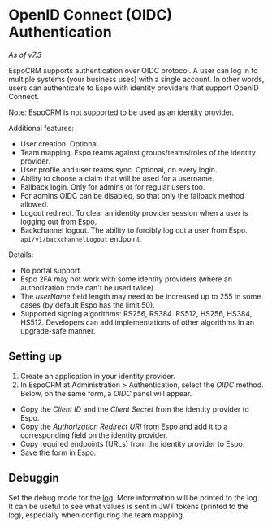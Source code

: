 # OpenID Connect (OIDC) Authentication

*As of v7.3*

EspoCRM supports authentication over OIDC protocol. A user can log in to multiple systems (your business uses) with a single account. In other words, users can authenticate to Espo with identity providers that support OpenID Connect.

Note: EspoCRM is not supported to be used as an identity provider.

Additional features:

* User creation. Optional.
* Team mapping. Espo teams against groups/teams/roles of the identity provider.
* User profile and user teams sync. Optional, on every login.
* Ability to choose a claim that will be used for a username.
* Fallback login. Only for admins or for regular users too.
* For admins OIDC can be disabled, so that only the fallback method  allowed.
* Logout redirect. To clear an identity provider session when a user is logging out from Espo.
* Backchannel logout. The ability to forcibly log out a user from Espo. `api/v1/backchannelLogout` endpoint.

Details:

* No portal support.
* Espo 2FA may not work with some identity providers (where an authorization code can't be used twice).
* The *userName* field length may need to be increased up to 255 in some cases (by default Espo has the limit 50).
* Supported signing algorithms: RS256, RS384. RS512, HS256, HS384, HS512. Developers can add implementations of other algorithms in an upgrade-safe manner.


## Setting up

1. Create an application in your identity provider.
2. In EspoCRM at Administration > Authentication, select the *OIDC* method. Below, on the same form, a *OIDC* panel will appear.
  * Copy the *Client ID* and the *Client Secret* from the identity provider to Espo.
  * Copy the *Authorization Redirect URI* from Espo and add it to a corresponding field on the identity provider.
  * Copy required endpoints (URLs) from the identity provider to Espo.
  * Save the form in Espo.

## Debuggin

Set the debug mode for the [log](log.md). More information will be printed to the log. It can be useful to see what values is sent in JWT tokens (printed to the log), especially when configuring the team mapping.
